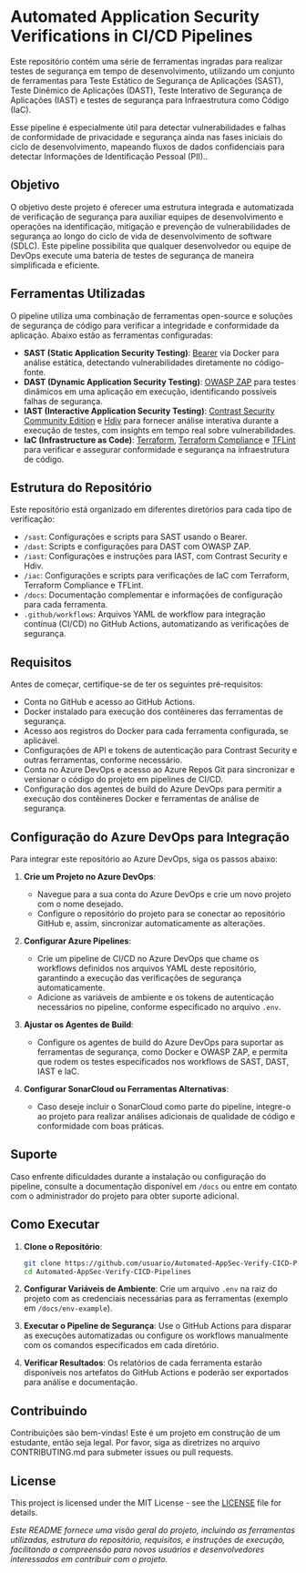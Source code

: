 # Automated Application Security Verifications in CI/CD Pipelines

Este repositório contém uma série de ferramentas ingradas para realizar testes de segurança em tempo de desenvolvimento, utilizando um conjunto de ferramentas para Teste Estático de Segurança de Aplicações (SAST), Teste Dinêmico de Aplicações (DAST), Teste Interativo de Segurança de Aplicações (IAST) e testes de segurança para Infraestrutura como Código (IaC). 

Esse pipeline é especialmente útil para detectar vulnerabilidades e falhas de conformidade de privacidade e segurança ainda nas fases iniciais do ciclo de desenvolvimento, mapeando fluxos de dados confidenciais para detectar Informações de Identificação Pessoal (PII)..

## Objetivo

O objetivo deste projeto é oferecer uma estrutura integrada e automatizada de verificação de segurança para auxiliar equipes de desenvolvimento e operações na identificação, mitigação e prevenção de vulnerabilidades de segurança ao longo do ciclo de vida de desenvolvimento de software (SDLC). Este pipeline possibilita que qualquer desenvolvedor ou equipe de DevOps execute uma bateria de testes de segurança de maneira simplificada e eficiente.

## Ferramentas Utilizadas

O pipeline utiliza uma combinação de ferramentas open-source e soluções de segurança de código para verificar a integridade e conformidade da aplicação. Abaixo estão as ferramentas configuradas:

- **SAST (Static Application Security Testing)**: [Bearer](https://www.bearer.com/) via Docker para análise estática, detectando vulnerabilidades diretamente no código-fonte.
- **DAST (Dynamic Application Security Testing)**: [OWASP ZAP](https://www.zaproxy.org/) para testes dinâmicos em uma aplicação em execução, identificando possíveis falhas de segurança.
- **IAST (Interactive Application Security Testing)**: [Contrast Security Community Edition](https://www.contrastsecurity.com/) e [Hdiv](https://www.hdivsecurity.com/) para fornecer análise interativa durante a execução de testes, com insights em tempo real sobre vulnerabilidades.
- **IaC (Infrastructure as Code)**: [Terraform](https://www.terraform.io/), [Terraform Compliance](https://terraform-compliance.com/) e [TFLint](https://github.com/terraform-linters/tflint) para verificar e assegurar conformidade e segurança na infraestrutura de código.

## Estrutura do Repositório

Este repositório está organizado em diferentes diretórios para cada tipo de verificação:

- `/sast`: Configurações e scripts para SAST usando o Bearer.
- `/dast`: Scripts e configurações para DAST com OWASP ZAP.
- `/iast`: Configurações e instruções para IAST, com Contrast Security e Hdiv.
- `/iac`: Configurações e scripts para verificações de IaC com Terraform, Terraform Compliance e TFLint.
- `/docs`: Documentação complementar e informações de configuração para cada ferramenta.
- `.github/workflows`: Arquivos YAML de workflow para integração contínua (CI/CD) no GitHub Actions, automatizando as verificações de segurança.

## Requisitos

Antes de começar, certifique-se de ter os seguintes pré-requisitos:

- Conta no GitHub e acesso ao GitHub Actions.
- Docker instalado para execução dos contêineres das ferramentas de segurança.
- Acesso aos registros do Docker para cada ferramenta configurada, se aplicável.
- Configurações de API e tokens de autenticação para Contrast Security e outras ferramentas, conforme necessário.
- Conta no Azure DevOps e acesso ao Azure Repos Git para sincronizar e versionar o código do projeto em pipelines de CI/CD.
- Configuração dos agentes de build do Azure DevOps para permitir a execução dos contêineres Docker e ferramentas de análise de segurança.

## Configuração do Azure DevOps para Integração

Para integrar este repositório ao Azure DevOps, siga os passos abaixo:

1. **Crie um Projeto no Azure DevOps**: 
   - Navegue para a sua conta do Azure DevOps e crie um novo projeto com o nome desejado.
   - Configure o repositório do projeto para se conectar ao repositório GitHub e, assim, sincronizar automaticamente as alterações.

2. **Configurar Azure Pipelines**:
   - Crie um pipeline de CI/CD no Azure DevOps que chame os workflows definidos nos arquivos YAML deste repositório, garantindo a execução das verificações de segurança automaticamente.
   - Adicione as variáveis de ambiente e os tokens de autenticação necessários no pipeline, conforme especificado no arquivo `.env`.

3. **Ajustar os Agentes de Build**:
   - Configure os agentes de build do Azure DevOps para suportar as ferramentas de segurança, como Docker e OWASP ZAP, e permita que rodem os testes especificados nos workflows de SAST, DAST, IAST e IaC.

4. **Configurar SonarCloud ou Ferramentas Alternativas**:
   - Caso deseje incluir o SonarCloud como parte do pipeline, integre-o ao projeto para realizar análises adicionais de qualidade de código e conformidade com boas práticas.

## Suporte

Caso enfrente dificuldades durante a instalação ou configuração do pipeline, consulte a documentação disponível em `/docs` ou entre em contato com o administrador do projeto para obter suporte adicional.

## Como Executar

1. **Clone o Repositório**:
   ```bash
   git clone https://github.com/usuario/Automated-AppSec-Verify-CICD-Pipelines.git
   cd Automated-AppSec-Verify-CICD-Pipelines
2. **Configurar Variáveis de Ambiente**:
   Crie um arquivo `.env` na raiz do projeto com as credenciais necessárias para as ferramentas (exemplo em `/docs/env-example`).

3. **Executar o Pipeline de Segurança**: 
Use o GitHub Actions para disparar as execuções automatizadas ou configure os workflows manualmente com os comandos especificados em cada diretório.

4. **Verificar Resultados**: 
Os relatórios de cada ferramenta estarão disponíveis nos artefatos do GitHub Actions e poderão ser exportados para análise e documentação.


<!--
## Pré-requisitos

- **Bearer CLI**: O Bearer CLI precisa estar instalado na máquina de CI/CD.
- ### Instalação para Sistemas Linux:
  - Para instalar o Bearer CLI, execute:
    ```bash
    curl -sfL https://raw.githubusercontent.com/Bearer/bearer/main/contrib/install.sh | sh
    ```
  - Para sistemas baseados em Debian/Ubuntu:
    ```bash
    sudo apt update && sudo apt install bearer
    ```
- ### Instalação no Windows através do WSL com Kali Linux:
  Se você estiver utilizando o Windows com o WSL (Windows Subsystem for Linux) e tiver o Kali Linux configurado, siga os passos abaixo para instalar o Bearer:

  1. **Instale o WSL**:
     - Certifique-se de que o WSL está ativado no Windows. Abra o PowerShell como administrador e execute:
       ```powershell
       wsl --install
       ```
     - Reinicie o computador se necessário e instale a distribuição do Kali Linux pela Microsoft Store.

  2. **Abra o Kali Linux pelo WSL**:
     - Após a instalação, inicie o terminal do Kali Linux e atualize os pacotes com o comando:
       ```bash
       sudo apt update && sudo apt upgrade
       ```

  3. **Instale o Bearer no Kali Linux (WSL)**:
     - Execute o comando de instalação abaixo diretamente no terminal do Kali Linux:
       ```bash
       curl -sfL https://raw.githubusercontent.com/Bearer/bearer/main/contrib/install.sh | sh
       ```
       Após seguir esses passos, o Bearer estará instalado no WSL e pronto para ser utilizado dentro do ambiente do Kali Linux.

## Configuração do Bearer

1. **Clone o Repositório**:
   - Clone este repositório para seu ambiente local ou de CI/CD:
     ```bash
     git clone https://github.com/had-nu/Automated-SAST-DAST-CICD-Pipelines-w-Bearer.git
     ```

2. **Executando o Bearer Localmente**:
   - No diretório do projeto, você pode executar o Bearer CLI para um teste local:
     ```bash
     bearer scan caminho-do-projeto
     ```
   - Isso gerará um relatório com detalhes de segurança, onde você poderá verificar problemas como dados sensíveis ou práticas de programação inseguras.

## Integração com o Pipeline CI/CD

1. **Configuração do Pipeline**:
   - No arquivo de configuração do pipeline (ex: `.yaml` para o Azure DevOps), adicione o seguinte comando para integrar o Bearer ao pipeline de CI/CD:
     ```yaml
     - script: bearer scan caminho-do-projeto
       displayName: 'Execução do Bearer SAST'
     ```
   - Esse comando rodará o Bearer automaticamente sempre que o pipeline for executado, gerando um relatório ao final do processo.

2. **Personalização das Regras**:
   - O Bearer permite que você configure regras customizadas para adaptar a análise de acordo com as necessidades de segurança específicas do projeto. Para isso, consulte a [documentação oficial do Bearer](https://docs.bearer.com) para definir regras adicionais.

## Resultados e Relatórios

Após cada execução, o Bearer gera um relatório detalhado com:
- Lista de vulnerabilidades identificadas, incluindo descrição, criticidade e localização no código.
- Alertas sobre dados sensíveis detectados (como PII) e práticas que possam violar regulamentos de privacidade, como o GDPR.
- Sugestões para resolver os problemas identificados.

Os resultados ajudam a priorizar correções e mitigação de riscos antes da implantação.

## FAQ

1. **Quais linguagens o Bearer suporta?**
   - Bearer suporta uma variedade de linguagens de programação populares. Consulte a documentação para a lista completa de suporte.

2. **Posso rodar o Bearer em Docker?**
   - Sim, você pode usar o Bearer em Docker, facilitando sua execução em ambientes de CI/CD baseados em container.

3. **Como configuro alertas personalizados?**
   - Para configurar alertas específicos, adicione regras personalizadas no Bearer para ajustar as verificações e tornar a análise mais relevante para seu projeto.

---

Para mais informações sobre o Bearer e seu uso, acesse a [documentação oficial do Bearer](https://docs.bearer.com).
-->
## Contribuindo

Contribuições são bem-vindas! Este é um projeto em construção de um estudante, então seja legal. 
Por favor, siga as diretrizes no arquivo CONTRIBUTING.md para submeter issues ou pull requests.

## License
This project is licensed under the MIT License - see the [LICENSE](LICENSE) file for details.


*Este README fornece uma visão geral do projeto, incluindo as ferramentas utilizadas, estrutura do repositório, requisitos, e instruções de execução, facilitando a compreensão para novos usuários e desenvolvedores interessados em contribuir com o projeto.*


